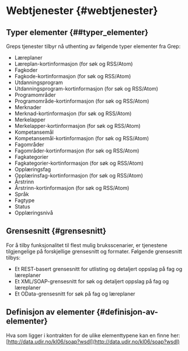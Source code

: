 # Webtjenester {#webtjenester}

## Typer elementer {##typer_elementer}

Greps tjenester tilbyr nå uthenting av følgende typer elementer fra Grep:

*   Læreplaner
*   Læreplan-kortinformasjon (for søk og RSS/Atom)
*   Fagkoder
*   Fagkode-kortinformasjon (for søk og RSS/Atom)
*   Utdanningsprogram
*   Utdanningsprogram-kortinformasjon (for søk og RSS/Atom)
*   Programområder
*   Programområde-kortinformasjon (for søk og RSS/Atom)
*   Merknader
*   Merknad-kortinformasjon (for søk og RSS/Atom)
*   Merkelapper
*   Merkelapper-kortinformasjon (for søk og RSS/Atom)
*   Kompetansemål
*   Kompetansemål-kortinformasjon (for søk og RSS/Atom)
*   Fagområder
*   Fagområder-kortinformasjon (for søk og RSS/Atom)
*   Fagkategorier
*   Fagkategorier-kortinformasjon (for søk og RSS/Atom)
*   Opplæringsfag
*   Opplærinsfag-kortinformasjon (for søk og RSS/Atom)
*   Årstrinn
*   Årstrinn-kortinformasjon (for søk og RSS/Atom)
*   Språk
*   Fagtype
*   Status
*   Opplæringsnivå

## Grensesnitt {#grensesnitt}

For å tilby funksjonalitet til flest mulig bruksscenarier, er tjenestene tilgjengelige på forskjellige grensesnitt og formater. Følgende grensesnitt tilbys:

*   Et REST-basert grensesnitt for utlisting og detaljert oppslag på fag og læreplaner
*   Et XML/SOAP-grensesnitt for søk og detaljert oppslag på fag og læreplaner
*   Et OData-grensesnitt for søk på fag og læreplaner

## Definisjon av elementer {#definisjon-av-elementer}

Hva som ligger i kontrakten for de ulike elementtypene kan en finne her: [http://data.udir.no/kl06/soap?wsdl](http://data.udir.no/kl06/soap?wsdl)